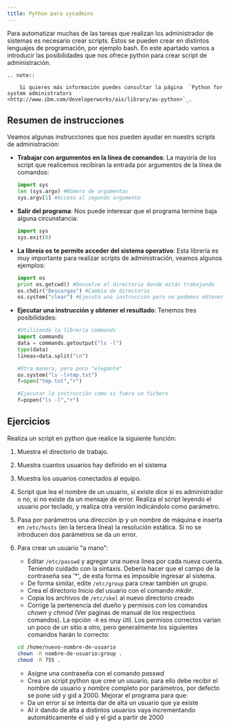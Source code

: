 ```yaml
---
title: Python para sysadmins
---
```


Para automatizar muchas de las tareas que realizan los administrador de sistemas es necesario crear scripts. Éstos se pueden crear en distintos lenguajes de programación, por ejemplo bash. En este apartado vamos a introducir las posibilidades que nos ofrece python para crear script de administración.

```eval_rst
.. note:: 

	Si quieres más información puedes consultar la página  `Python for system administrators <http://www.ibm.com/developerworks/aix/library/au-python>`_.
```

## Resumen de instrucciones

Veamos algunas instrucciones que nos pueden ayudar en nuestrs scripts de administración:

* **Trabajar con argumentos en la línea de comandos**: La mayoría de los script que realicemos recibiran la entrada por argumentos de la línea de comandos:
	
	```python
	import sys
	len (sys.argv) #Número de argumentos
	sys.argv[1] #Acceso al segundo argumento
	```

* **Salir del programa**: Nos puede interesar que el programa termine baja alguna circunstancia:

	```python
	import sys
	sys.exit(0)
	```

* **La libreía os te permite acceder del sistema operativo**: Esta librería es muy importante para realizar scripts de administración, veamos algunos ejemplos:

	```python
	import os
	print os.getcwd() #Devuelve el directorio donde estás trabajando
	os.chdir("Descargas") #Cambia de directorio
	os.system("clear") #Ejecuta una instrucción pero no podemos obtener el resultado
	```

* **Ejecutar una instrucción y obtener el resultado**: Tenemos tres posibilidades:

	```python
	#Utilizando la librería commands
	import commands
	data = commands.getoutput("ls -l")
	type(data)
	lineas=data.split("\n")

	#Otra manera, pero poco "elegante"
	os.system("ls -l>tmp.txt")
	f=open("tmp.txt","r")

	#Ejecutar la instrucción como si fuera un fichero
	f=popen("ls -l","r")
	```

## Ejercicios

Realiza un script en python que realice la siguiente función:

1. Muestra el directorio de trabajo.
2. Muestra cuantos usuarios hay definido en el sistema
3. Muestra los usuarios conectados al equipo.
4. Script que lea el nombre de un usuario, si existe dice si es administrador o no, si no existe da un mensaje de error. Realiza el script leyendo el usuario por teclado, y realiza otra versión indicándolo como parámetro.
5. Pasa por parámetros una dirección ip y un nombre de máquina e inserta en ``/etc/hosts`` (en la tercera línea) la resolución estática. Si no se introducen dos parámetros se da un error.
6. Para crear un usuario "a mano":

    * Editar ``/etc/passwd`` y agregar una nueva linea por cada nueva cuenta. Teniendo cuidado con la sintaxis. Debería hacer que el campo de la contraseña sea '*', de esta forma es imposible ingresar al sistema.
    * De forma similar, edite ``/etc/group`` para crear también un grupo.
    * Crea el directorio Inicio del usuario con el comando *mkdir*.
    * Copia los archivos de ``/etc/skel`` al nuevo directorio creado 
    * Corrige la pertenencia del dueño y permisos con los comandos *chown* y *chmod* (Ver paginas de manual de los respectivos comandos). La opción ``-R`` es muy útil. Los permisos correctos varían un poco de un sitio a otro, pero generalmente los siguientes comandos harán lo correcto:

	```bash
	cd /home/nuevo-nombre-de-usuario
	chown -R nombre-de-usuario:group .
	chmod -R 755 .
	```
    * Asigne una contraseña con el comando *passwd*
    * Crea un script python que cree un usuario, para ello debe recibir el nombre de usuario y nombre completo por parámetros, por defecto se pone uid y gid a 2000. Mejorar el programa para que:
    * Da un error si se intenta dar de alta un usuario que ya existe
    * Al ir dando de alta a distintos usuarios vaya incrementando automáticamente el uid y el gid a partir de 2000